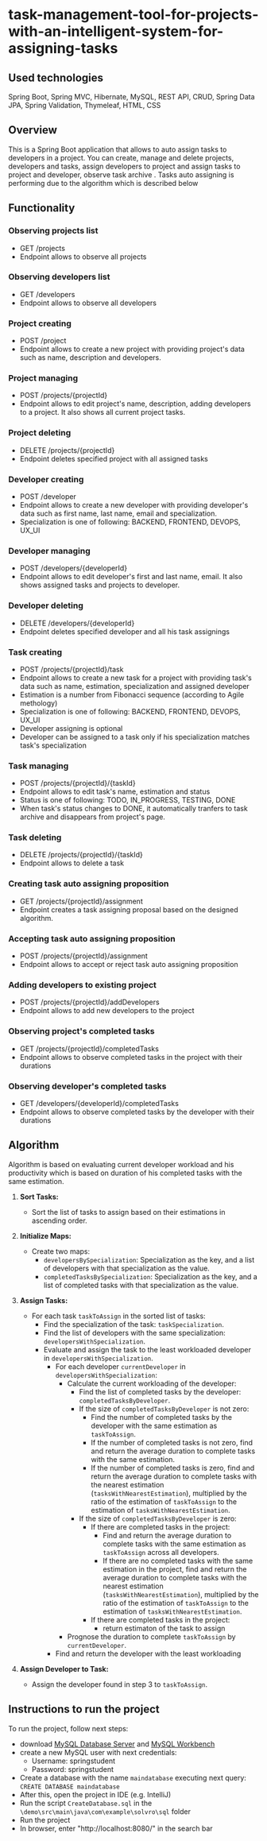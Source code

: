 # task-management-tool-for-projects-with-an-intelligent-system-for-assigning-tasks

## Used technologies
Spring Boot, Spring MVC, Hibernate, MySQL, REST API, CRUD, Spring Data JPA, Spring Validation, Thymeleaf, HTML, CSS

## Overview

This is a Spring Boot application that allows to auto assign tasks to developers in a project. You can create, manage and delete projects, developers and tasks, assign developers to project
and assign tasks to project and developer, observe task archive . Tasks auto assigning is performing due to the algorithm which is described below

## Functionality

### Observing projects list
- GET /projects
- Endpoint allows to observe all projects

### Observing developers list
- GET /developers
- Endpoint allows to observe all developers

### Project creating
- POST /project
- Endpoint allows to create a new project with providing project's data such as name, description and developers.

### Project managing
- POST /projects/{projectId}
- Endpoint allows to edit project's name, description, adding developers to a project. It also shows all current project tasks.

### Project deleting
- DELETE /projects/{projectId}
- Endpoint deletes specified project with all assigned tasks

### Developer creating
- POST /developer
- Endpoint allows to create a new developer with providing developer's data such as first name, last name, email and specialization.
- Specialization is one of following: BACKEND, FRONTEND, DEVOPS, UX_UI

### Developer managing
- POST /developers/{developerId}
- Endpoint allows to edit developer's first and last name, email. It also shows assigned tasks and projects to developer.

### Developer deleting
- DELETE /developers/{developerId}
- Endpoint deletes specified developer and all his task assignings

### Task creating
- POST /projects/{projectId}/task
- Endpoint allows to create a new task for a project with providing task's data such as name, estimation, specialization and assigned developer
- Estimation is a number from Fibonacci sequence (according to Agile methology)
- Specialization is one of following: BACKEND, FRONTEND, DEVOPS, UX_UI
- Developer assigning is optional
- Developer can be assigned to a task only if his specialization matches task's specialization

### Task managing
- POST /projects/{projectId}/{taskId}
- Endpoint allows to edit task's name, estimation and status
- Status is one of following: TODO, IN_PROGRESS, TESTING, DONE
- When task's status changes to DONE, it automatically tranfers to task archive and disappears from project's page.

### Task deleting
- DELETE /projects/{projectId}/{taskId}
- Endpoint allows to delete a task

### Creating task auto assigning proposition
- GET /projects/{projectId}/assignment
- Endpoint creates a task assigning proposal based on the designed algorithm.

### Accepting task auto assigning proposition
- POST /projects/{projectId}/assignment
- Endpoint allows to accept or reject task auto assigning proposition

### Adding developers to existing project
- POST /projects/{projectId}/addDevelopers
- Endpoint allows to add new developers to the project

### Observing project's completed tasks
- GET /projects/{projectId}/completedTasks
- Endpoint allows to observe completed tasks in the project with their durations

### Observing developer's completed tasks
- GET /developers/{developerId}/completedTasks
- Endpoint allows to observe completed tasks by the developer with their durations

## Algorithm

Algorithm is based on evaluating current developer workload and his productivity which is based on duration of his completed tasks with the same estimation.

1. **Sort Tasks:**
   - Sort the list of tasks to assign based on their estimations in ascending order.

2. **Initialize Maps:**
   - Create two maps:
      - `developersBySpecialization`: Specialization as the key, and a list of developers with that specialization as the value.
      - `completedTasksBySpecialization`: Specialization as the key, and a list of completed tasks with that specialization as the value.

3. **Assign Tasks:**
   - For each task `taskToAssign` in the sorted list of tasks:
      - Find the specialization of the task: `taskSpecialization`.
      - Find the list of developers with the same specialization: `developersWithSpecialization`.
      - Evaluate and assign the task to the least workloaded developer in `developersWithSpecialization`.
         - For each developer `currentDeveloper` in `developersWithSpecialization`:
            - Calculate the current workloading of the developer:
               - Find the list of completed tasks by the developer: `completedTasksByDeveloper`.
               - If the size of `completedTasksByDeveloper` is not zero:
                  - Find the number of completed tasks by the developer with the same estimation as `taskToAssign`.
                  - If the number of completed tasks is not zero, find and return the average duration to complete tasks with the same estimation.
                  - If the number of completed tasks is zero, find and return the average duration to complete tasks with the nearest estimation (`tasksWithNearestEstimation`), multiplied by the ratio of the estimation of `taskToAssign` to the estimation of `tasksWithNearestEstimation`.
               - If the size of `completedTasksByDeveloper` is zero:
                  - If there are completed tasks in the project:
                    - Find and return the average duration to complete tasks with the same estimation as `taskToAssign` across all developers.
                    - If there are no completed tasks with the same estimation in the project, find and return the average duration to complete tasks with the nearest estimation (`tasksWithNearestEstimation`), multiplied by the ratio of the estimation of `taskToAssign` to the estimation of `tasksWithNearestEstimation`.
                  - If there are completed tasks in the project:
                    - return estimaton of the task to assign
            - Prognose the duration to complete `taskToAssign` by `currentDeveloper`.
         - Find and return the developer with the least workloading

4. **Assign Developer to Task:**
   - Assign the developer found in step 3 to `taskToAssign`.
  


## Instructions to run the project

To run the project, follow next steps:
- download [MySQL Database Server](https://dev.mysql.com/downloads/mysql/) and [MySQL Workbench](https://www.mysql.com/products/workbench/)
- create a new MySQL user with next credentials:
  - Username: springstudent
  - Password: springstudent
- Create a database with the name `maindatabase` executing next query: `CREATE DATABASE maindatabase`
- After this, open the project in IDE (e.g. IntelliJ)
- Run the script `CreateDatabase.sql` in the `\demo\src\main\java\com\example\solvro\sql` folder
- Run the project
- In browser, enter "http://localhost:8080/" in the search bar

